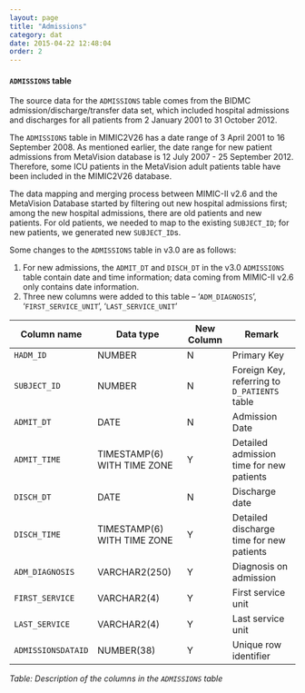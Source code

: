```yaml
---
layout: page
title: "Admissions"
category: dat
date: 2015-04-22 12:48:04
order: 2
---
```


#### ```ADMISSIONS``` table

The source data for the ```ADMISSIONS``` table comes from the BIDMC
admission/discharge/transfer data set, which included hospital
admissions and discharges for all patients from 2 January 2001 to
31 October 2012.

The ```ADMISSIONS``` table in MIMIC2V26 has a date range of 3 April 2001 to
16 September 2008. As mentioned earlier, the date range for new patient
admissions from MetaVision database is 12 July 2007 - 25 September 2012. Therefore, some ICU patients in the MetaVision adult patients table have been
included in the MIMIC2V26 database.

The data mapping and merging process between MIMIC-II v2.6 and the
MetaVision Database started by filtering out new hospital admissions
first; among the new hospital admissions, there are old patients and new
patients. For old patients, we needed to map to the existing
```SUBJECT_ID```; for new patients, we generated new ```SUBJECT_ID```s.

Some changes to the ```ADMISSIONS``` table in v3.0 are as follows:

1.  For new admissions, the ```ADMIT_DT``` and ```DISCH_DT``` in the v3.0 ```ADMISSIONS``` table contain date and time information; data coming from MIMIC-II v2.6 only contains date information.
2.  Three new columns were added to this table – ‘```ADM_DIAGNOSIS```’, ‘```FIRST_SERVICE_UNIT```’, ‘```LAST_SERVICE_UNIT```’

Column name | Data type | New Column | Remark
--- | --- | --- | ---
```HADM_ID ``` | NUMBER| N | Primary Key
```SUBJECT_ID``` | NUMBER | N | Foreign Key, referring to ```D_PATIENTS``` table
```ADMIT_DT``` | DATE | N | Admission Date
```ADMIT_TIME``` | TIMESTAMP(6) WITH TIME ZONE | Y | Detailed admission time for new patients
```DISCH_DT``` | DATE | N | Discharge date
```DISCH_TIME``` | TIMESTAMP(6) WITH TIME ZONE | Y | Detailed discharge time for new patients
```ADM_DIAGNOSIS``` | VARCHAR2(250) | Y | Diagnosis on admission
```FIRST_SERVICE``` | VARCHAR2(4) | Y | First service unit
```LAST_SERVICE``` | VARCHAR2(4) | Y | Last service unit
```ADMISSIONSDATAID``` | NUMBER(38) | Y | Unique row identifier

*Table: Description of the columns in the ```ADMISSIONS``` table*



